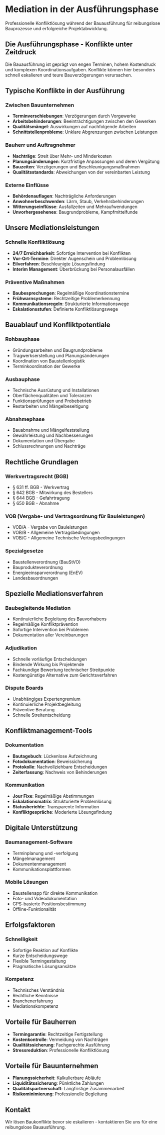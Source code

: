 # Mediation in der Ausführungsphase

Professionelle Konfliktlösung während der Bauausführung für reibungslose Bauprozesse und erfolgreiche Projektabwicklung.

## Die Ausführungsphase - Konflikte unter Zeitdruck

Die Bauausführung ist geprägt von engen Terminen, hohem Kostendruck und komplexen Koordinationsaufgaben. Konflikte können hier besonders schnell eskalieren und teure Bauverzögerungen verursachen.

## Typische Konflikte in der Ausführung

### Zwischen Bauunternehmen
- **Terminverschiebungen**: Verzögerungen durch Vorgewerke
- **Arbeitsbehinderungen**: Beeinträchtigungen zwischen den Gewerken
- **Qualitätsmängel**: Auswirkungen auf nachfolgende Arbeiten
- **Schnittstellenprobleme**: Unklare Abgrenzungen zwischen Leistungen

### Bauherr und Auftragnehmer
- **Nachträge**: Streit über Mehr- und Minderkosten
- **Planungsänderungen**: Kurzfristige Anpassungen und deren Vergütung
- **Bauzeiten**: Verzögerungen und Beschleunigungsmaßnahmen
- **Qualitätsstandards**: Abweichungen von der vereinbarten Leistung

### Externe Einflüsse
- **Behördenauflagen**: Nachträgliche Anforderungen
- **Anwohnerbeschwerden**: Lärm, Staub, Verkehrsbehinderungen
- **Witterungseinflüsse**: Ausfallzeiten und Mehraufwendungen
- **Unvorhergesehenes**: Baugrundprobleme, Kampfmittelfunde

## Unsere Mediationsleistungen

### Schnelle Konfliktlösung
- **24/7 Erreichbarkeit**: Sofortige Intervention bei Konflikten
- **Vor-Ort-Termine**: Direkter Augenschein und Problemlösung
- **Eilverfahren**: Beschleunigte Lösungsfindung
- **Interim Management**: Überbrückung bei Personalausfällen

### Präventive Maßnahmen
- **Baubesprechungen**: Regelmäßige Koordinationstermine
- **Frühwarnsysteme**: Rechtzeitige Problemerkennung
- **Kommunikationsregeln**: Strukturierte Informationswege
- **Eskalationsstufen**: Definierte Konfliktlösungswege

## Bauablauf und Konfliktpotentiale

### Rohbauphase
- Gründungsarbeiten und Baugrundprobleme
- Tragwerkserstellung und Planungsänderungen
- Koordination von Baustellenlogistik
- Terminkoordination der Gewerke

### Ausbauphase
- Technische Ausrüstung und Installationen
- Oberflächenqualitäten und Toleranzen
- Funktionsprüfungen und Probebetrieb
- Restarbeiten und Mängelbeseitigung

### Abnahmephase
- Bauabnahme und Mängelfeststellung
- Gewährleistung und Nachbesserungen
- Dokumentation und Übergabe
- Schlussrechnungen und Nachträge

## Rechtliche Grundlagen

### Werkvertragsrecht (BGB)
- § 631 ff. BGB - Werkvertrag
- § 642 BGB - Mitwirkung des Bestellers
- § 644 BGB - Gefahrtragung
- § 650 BGB - Abnahme

### VOB (Vergabe- und Vertragsordnung für Bauleistungen)
- VOB/A - Vergabe von Bauleistungen
- VOB/B - Allgemeine Vertragsbedingungen
- VOB/C - Allgemeine Technische Vertragsbedingungen

### Spezialgesetze
- Baustellenverordnung (BauStVO)
- Bauprodukteverordnung
- Energieeinsparverordnung (EnEV)
- Landesbauordnungen

## Spezielle Mediationsverfahren

### Baubegleitende Mediation
- Kontinuierliche Begleitung des Bauvorhabens
- Regelmäßige Konfliktprävention
- Sofortige Intervention bei Problemen
- Dokumentation aller Vereinbarungen

### Adjudikation
- Schnelle vorläufige Entscheidungen
- Bindende Wirkung bis Projektende
- Fachkundige Bewertung technischer Streitpunkte
- Kostengünstige Alternative zum Gerichtsverfahren

### Dispute Boards
- Unabhängiges Expertengremium
- Kontinuierliche Projektbegleitung
- Präventive Beratung
- Schnelle Streitentscheidung

## Konfliktmanagement-Tools

### Dokumentation
- **Bautagebuch**: Lückenlose Aufzeichnung
- **Fotodokumentation**: Beweissicherung
- **Protokolle**: Nachvollziehbare Entscheidungen
- **Zeiterfassung**: Nachweis von Behinderungen

### Kommunikation
- **Jour Fixe**: Regelmäßige Abstimmungen
- **Eskalationsmatrix**: Strukturierte Problemlösung
- **Statusberichte**: Transparente Information
- **Konfliktgespräche**: Moderierte Lösungsfindung

## Digitale Unterstützung

### Baumanagement-Software
- Terminplanung und -verfolgung
- Mängelmanagement
- Dokumentenmanagement
- Kommunikationsplattformen

### Mobile Lösungen
- Baustellenapp für direkte Kommunikation
- Foto- und Videodokumentation
- GPS-basierte Positionsbestimmung
- Offline-Funktionalität

## Erfolgsfaktoren

### Schnelligkeit
- Sofortige Reaktion auf Konflikte
- Kurze Entscheidungswege
- Flexible Termingestaltung
- Pragmatische Lösungsansätze

### Kompetenz
- Technisches Verständnis
- Rechtliche Kenntnisse
- Branchenerfahrung
- Mediationskompetenz

## Vorteile für Bauherren

- **Termingarantie**: Rechtzeitige Fertigstellung
- **Kostenkontrolle**: Vermeidung von Nachträgen
- **Qualitätssicherung**: Fachgerechte Ausführung
- **Stressreduktion**: Professionelle Konfliktlösung

## Vorteile für Bauunternehmen

- **Planungssicherheit**: Kalkulierbare Abläufe
- **Liquiditätssicherung**: Pünktliche Zahlungen
- **Qualitätspartnerschaft**: Langfristige Zusammenarbeit
- **Risikominimierung**: Professionelle Begleitung

## Kontakt

Wir lösen Baukonflikte bevor sie eskalieren - kontaktieren Sie uns für eine reibungslose Bauausführung.